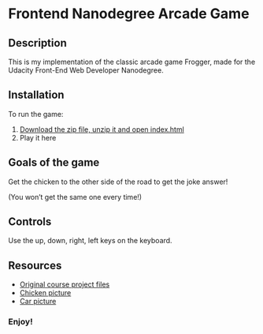 Frontend Nanodegree Arcade Game
===============================
## Description
This is my implementation of the classic arcade game Frogger, made for the Udacity Front-End Web Developer Nanodegree.

## Installation
To run the game:
1. [Download the zip file, unzip it and open index.html](https://github.com/Fatima22x/frontend-nanodegree-arcade-game/archive/Frogger.zip)
2. Play it here

## Goals of the game
Get the chicken to the other side of the road to get the joke answer!

(You won’t get the same one every time!)

## Controls
Use the up, down, right, left keys on the keyboard.

## Resources
- [Original course project files](https://github.com/udacity/frontend-nanodegree-arcade-game)
- [Chicken picture](https://www.google.com.sa/search?q=chicken+cartoon+png&safe=strict&rlz=1C5CHFA_enSA771SA771&tbm=isch&tbo=u&source=univ&sa=X&ved=0ahUKEwiwyvXL19_YAhVDWRQKHYEYA8MQsAQIJg&biw=1440&bih=759#imgrc=ioujo0YNjnbgUM:)
- [Car picture](http://www.gifs.cc/car-graphics.shtml)

### Enjoy!
